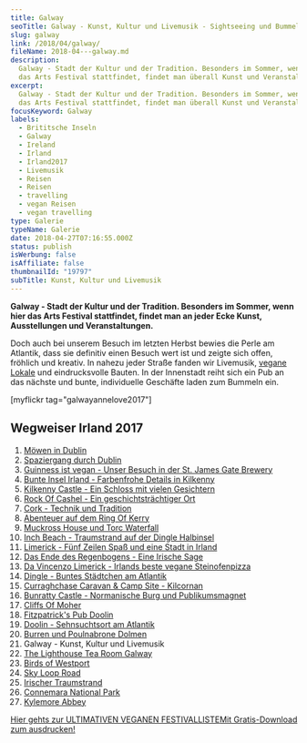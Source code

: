 ```yaml
---
title: Galway
seoTitle: Galway - Kunst, Kultur und Livemusik - Sightseeing und Bummel
slug: galway
link: /2018/04/galway/
fileName: 2018-04---galway.md
description:
  Galway - Stadt der Kultur und der Tradition. Besonders im Sommer, wenn hier
  das Arts Festival stattfindet, findet man überall Kunst und Veranstaltungen.
excerpt:
  Galway - Stadt der Kultur und der Tradition. Besonders im Sommer, wenn hier
  das Arts Festival stattfindet, findet man überall Kunst und Veranstaltungen.
focusKeyword: Galway
labels:
  - Brititsche Inseln
  - Galway
  - Ireland
  - Irland
  - Irland2017
  - Livemusik
  - Reisen
  - Reisen
  - travelling
  - vegan Reisen
  - vegan travelling
type: Galerie
typeName: Galerie
date: 2018-04-27T07:16:55.000Z
status: publish
isWerbung: false
isAffiliate: false
thumbnailId: "19797"
subTitle: Kunst, Kultur und Livemusik
---
```


<strong>Galway - Stadt der Kultur und der Tradition. Besonders im Sommer, wenn
hier das Arts Festival stattfindet, findet man an jeder Ecke Kunst,
Ausstellungen und Veranstaltungen.</strong>

Doch auch bei unserem Besuch im letzten Herbst bewies die Perle am Atlantik,
dass sie definitiv einen Besuch wert ist und zeigte sich offen, fröhlich und
kreativ. In nahezu jeder Straße fanden wir Livemusik,
<a href="https://cardamonchai.com/category/vegan-2/vegane-lokale/">vegane
Lokale</a> und eindrucksvolle Bauten. In der Innenstadt reiht sich ein Pub an
das nächste und bunte, individuelle Geschäfte laden zum Bummeln ein.

[myflickr tag="galwayannelove2017"]

## Wegweiser Irland 2017

<ol>
    <li><a href="http://cardamonchai.com/2017/10/moewen-in-dublin/">Möwen in Dublin</a></li>
    <li><a href="http://cardamonchai.com/2017/10/kleiner-spaziergang-durch-dublin/">Spaziergang durch Dublin</a></li>
    <li><a href="http://cardamonchai.com/2017/10/guinness-ist-vegan-brauerei-besuch/">Guinness ist vegan - Unser Besuch in der St. James Gate Brewery</a></li>
    <li><a href="http://cardamonchai.com/2017/11/kilkenny-bunte-insel-irland/">Bunte Insel Irland - Farbenfrohe Details in Kilkenny</a></li>
    <li><a href="http://cardamonchai.com/2017/11/kilkenny-castle/">Kilkenny Castle - Ein Schloss mit vielen Gesichtern</a></li>
    <li><a href="http://cardamonchai.com/2017/11/rock-of-cashel/">Rock Of Cashel - Ein geschichtsträchtiger Ort</a></li>
    <li><a href="http://cardamonchai.com/2017/12/cork/">Cork - Technik und Tradition</a></li>
    <li><a href="http://cardamonchai.com/2018/01/ring-of-kerry/">Abenteuer auf dem Ring Of Kerry</a></li>
    <li><a href="http://cardamonchai.com/2018/02/muckross-house-und-torc-waterfall-irland/">Muckross House und Torc Waterfall</a></li>
    <li><a href="http://cardamonchai.com/2018/02/lieblingsstrand-inch-beach/">Inch Beach - Traumstrand auf der Dingle Halbinsel</a></li>
    <li><a href="http://cardamonchai.com/2018/02/limerick/">Limerick - Fünf Zeilen Spaß und eine Stadt in Irland</a></li>
    <li><a href="http://cardamonchai.com/2018/02/das-ende-des-regenbogens/">Das Ende des Regenbogens - Eine Irische Sage</a></li>
    <li><a href="http://cardamonchai.com/2018/03/da-vincenzo-limerick/">Da Vincenzo Limerick - Irlands beste vegane Steinofenpizza</a></li>
    <li><a href="http://cardamonchai.com/2018/03/dingle/">Dingle - Buntes Städtchen am Atlantik</a></li>
    <li><a href="http://cardamonchai.com/2018/03/curraghchase-caravan-camp-site/">Curraghchase Caravan &amp; Camp Site - Kilcornan</a></li>
    <li><a href="http://cardamonchai.com/2018/03/bunratty-castle/">Bunratty Castle - Normanische Burg und Publikumsmagnet</a></li>
    <li><a href="http://cardamonchai.com/2018/04/cliffs-of-moher/">Cliffs Of Moher</a></li>
    <li><a href="http://cardamonchai.com/2018/04/fitzpatricks-pub-doolin/">Fitzpatrick's Pub Doolin</a></li>
    <li><a href="http://cardamonchai.com/2018/04/doolin/">Doolin - Sehnsuchtsort am Atlantik</a></li>
    <li><a href="http://cardamonchai.com/2018/04/poulnabrone-dolmen-burren/">Burren und Poulnabrone Dolmen</a></li>
    <li>Galway - Kunst, Kultur und Livemusik</li>
    <li><a href="http://cardamonchai.com/2018/05/the-lighthouse-tea-room-galway/">The Lighthouse Tea Room Galway</a></li>
    <li><a href="http://cardamonchai.com/2018/05/birds-of-westport/">Birds of Westport</a></li>
    <li><a href="http://cardamonchai.com/2018/05/sky-loop-road-clifden/">Sky Loop Road</a></li>
    <li><a href="http://cardamonchai.com/2018/05/irischer-traumstrand/">Irischer Traumstrand</a></li>
    <li><a href="http://cardamonchai.com/2018/05/connemara-national-park/">Connemara National Park</a></li>
    <li><a href="http://cardamonchai.com/2018/05/kylemore-abbey/">Kylemore Abbey</a></li>
</ol>

<a class="banner banner-green" href="/2015/03/die-ultimative-vegane-festivalliste"><span class="head">Hier
gehts zur ULTIMATIVEN VEGANEN FESTIVALLISTE</span><span class="text">Mit
Gratis-Download zum ausdrucken!</span></a>
